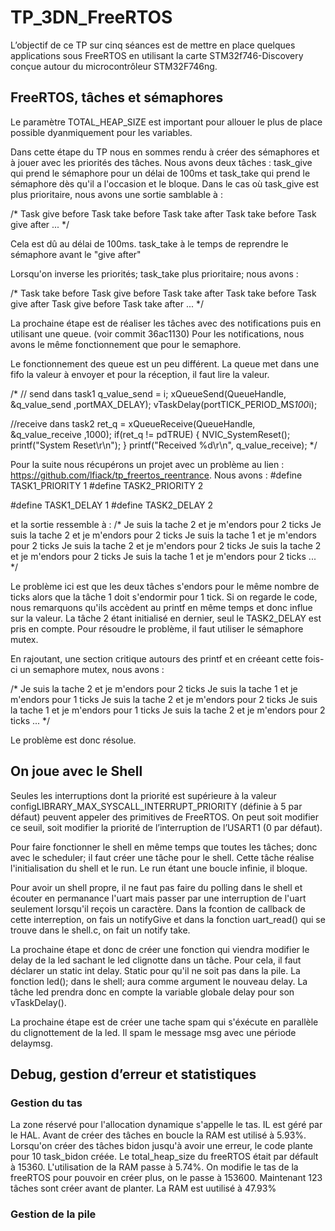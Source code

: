 # TP_3DN_FreeRTOS

L’objectif de ce TP sur cinq séances est de mettre en place quelques applications
sous FreeRTOS en utilisant la carte STM32f746-Discovery conçue autour du
microcontrôleur STM32F746ng.

## FreeRTOS, tâches et sémaphores

Le paramètre TOTAL_HEAP_SIZE est important pour allouer le plus de place possible
dyanmiquement pour les variables.

Dans cette étape du TP nous en sommes rendu à créer des sémaphores et à jouer avec les priorités des tâches.
Nous avons deux tâches : task_give qui prend le sémaphore pour un délai de 100ms et task_take qui prend le sémaphore dès qu'il a l'occasion et le bloque.
Dans le cas où task_give est plus prioritaire, nous avons une sortie samblable à :

/*
Task give before
Task take before
Task take after
Task take before
Task give after
...
*/

Cela est dû au délai de 100ms. task_take à le temps de reprendre le sémaphore avant le "give after"

Lorsqu'on inverse les priorités; task_take plus prioritaire; nous avons : 

/*
Task take before
Task give before
Task take after
Task take before
Task give after
Task give before
Task take after
...
*/

La prochaine étape est de réaliser les tâches avec des notifications puis en utilisant une queue. (voir commit 36ac1130)
Pour les notifications, nous avons le même fonctionnement que pour le semaphore.

Le fonctionnement des queue est un peu différent. La queue met dans une fifo la valeur à envoyer et pour la réception, il faut lire la valeur.

/*
// send dans task1
q_value_send = i;
xQueueSend(QueueHandle, &q_value_send ,portMAX_DELAY);
vTaskDelay(portTICK_PERIOD_MS*100*i);

//receive dans task2
ret_q = xQueueReceive(QueueHandle, &q_value_receive ,1000);
if(ret_q != pdTRUE)
{
    NVIC_SystemReset();
    printf("System Reset\r\n");
}
printf("Received %d\r\n", q_value_receive);
*/


Pour la suite nous récupérons un projet avec un problème au lien : https://github.com/lfiack/tp_freertos_reentrance. 
Nous avons : 
#define TASK1_PRIORITY 1
#define TASK2_PRIORITY 2

#define TASK1_DELAY 1
#define TASK2_DELAY 2

et la sortie ressemble à : 
/*
Je suis la tache 2 et je m'endors pour 2 ticks
Je suis la tache 2 et je m'endors pour 2 ticks
Je suis la tache 1 et je m'endors pour 2 ticks
Je suis la tache 2 et je m'endors pour 2 ticks
Je suis la tache 2 et je m'endors pour 2 ticks
Je suis la tache 1 et je m'endors pour 2 ticks
...
*/

Le problème ici est que les deux tâches s'endors pour le même nombre de ticks alors que la tâche 1 doit s'endormir pour 1 tick.
Si on regarde le code, nous remarquons qu'ils accèdent au printf en même temps et donc influe sur la valeur. 
La tâche 2 étant initialisé en dernier, seul le TASK2_DELAY est pris en compte.
Pour résoudre le problème, il faut utiliser le sémaphore mutex. 

En rajoutant, une section critique autours des printf et en créeant cette fois-ci un semaphore mutex, nous avons : 

/*
Je suis la tache 2 et je m'endors pour 2 ticks
Je suis la tache 1 et je m'endors pour 1 ticks
Je suis la tache 2 et je m'endors pour 2 ticks
Je suis la tache 1 et je m'endors pour 1 ticks
Je suis la tache 2 et je m'endors pour 2 ticks
...
*/

Le problème est donc résolue.

## On joue avec le Shell

Seules les interruptions dont la priorité est supérieure à la valeur configLIBRARY_MAX_SYSCALL_INTERRUPT_PRIORITY (définie à 5 par défaut) peuvent appeler des primitives de FreeRTOS. 
On peut soit modifier ce seuil, soit modifier la priorité de l’interruption de l’USART1 (0 par défaut).

Pour faire fonctionner le shell en même temps que toutes les tâches; donc avec le scheduler; il faut créer une tâche pour le shell. 
Cette tâche réalise l'initialisation du shell et le run. Le run étant une boucle infinie, il bloque. 

Pour avoir un shell propre, il ne faut pas faire du polling dans le shell et écouter en permanance l'uart mais passer par une interruption de l'uart seulement lorsqu'il reçois un caractère.
Dans la fcontion de callback de cette interreption, on fais un notifyGive et dans la fonction uart_read() qui se trouve dans le shell.c, on fait un notify take. 

La prochaine étape et donc de créer une fonction qui viendra modifier le delay de la led sachant le led clignotte dans un tâche. 
Pour cela, il faut déclarer un static int delay. Static pour qu'il ne soit pas dans la pile. 
La fonction led(); dans le shell; aura comme argument le nouveau delay. La tâche led prendra donc en compte la variable globale delay pour son vTaskDelay().

La prochaine étape est de créer une tache spam qui s'éxécute en parallèle du clignottement de la led. Il spam le message msg avec une période delaymsg.

## Debug, gestion d’erreur et statistiques

### Gestion du tas
La zone réservé pour l'allocation dynamique s'appelle le tas. IL est géré par le HAL.
Avant de créer des tâches en boucle la RAM est utilisé à 5.93%.
Lorsqu'on créer des tâches bidon jusqu'à avoir une erreur, le code plante pour 10 task_bidon créée. Le total_heap_size du freeRTOS était par défault à 15360.
L'utilisation de la RAM passe à 5.74%.
On modifie le tas de la freeRTOS pour pouvoir en créer plus, on le passe à 153600.
Maintenant 123 tâches sont créer avant de planter. La RAM est uutilisé à 47.93%

### Gestion de la pile

